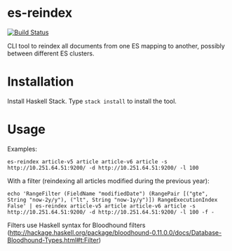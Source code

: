 # es-reindex

[![Build Status](https://travis-ci.org/MailOnline/es-reindex.svg)](https://travis-ci.org/MailOnline/es-reindex)

CLI tool to reindex all documents from one ES mapping to another, possibly between different ES clusters.

# Installation

Install Haskell Stack. Type `stack install` to install the tool.

# Usage

Examples:

    es-reindex article-v5 article article-v6 article -s http://10.251.64.51:9200/ -d http://10.251.64.51:9200/ -l 100

With a filter (reindexing all articles modified during the previous year):

    echo 'RangeFilter (FieldName "modifiedDate") (RangePair [("gte", String "now-2y/y"), ("lt", String "now-1y/y")]) RangeExecutionIndex False' | es-reindex article-v5 article article-v6 article -s http://10.251.64.51:9200/ -d http://10.251.64.51:9200/ -l 100 -f -

Filters use Haskell syntax for Bloodhound filters (http://hackage.haskell.org/package/bloodhound-0.11.0.0/docs/Database-Bloodhound-Types.html#t:Filter)
